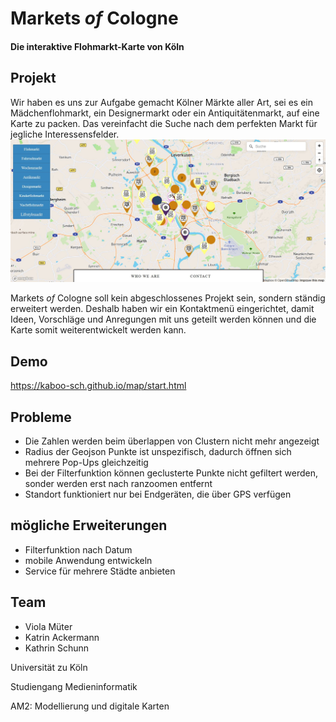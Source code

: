 # Markets *of* Cologne
#### Die interaktive Flohmarkt-Karte von Köln

## Projekt
Wir haben es uns zur Aufgabe gemacht Kölner Märkte aller Art, sei es ein Mädchenflohmarkt, ein Designermarkt oder ein Antiquitätenmarkt, auf eine Karte zu packen. Das vereinfacht die Suche nach dem perfekten Markt für jegliche Interessensfelder. 
![Screenshot Karte](https://github.com/kaboo-sch/map/blob/master/Icons/screenshot.JPG "Screenshot Karte")

Markets *of* Cologne soll kein abgeschlossenes Projekt sein, sondern ständig erweitert werden. Deshalb haben wir ein Kontaktmenü eingerichtet, damit Ideen, Vorschläge und Anregungen mit uns geteilt werden können und die Karte somit weiterentwickelt werden kann. 


## Demo
https://kaboo-sch.github.io/map/start.html

## Probleme 
* Die Zahlen werden beim überlappen von Clustern nicht mehr angezeigt
* Radius der Geojson Punkte ist unspezifisch, dadurch öffnen sich mehrere Pop-Ups gleichzeitig
* Bei der Filterfunktion können geclusterte Punkte nicht gefiltert werden, sonder werden erst nach ranzoomen entfernt
* Standort funktioniert nur bei Endgeräten, die über GPS verfügen

## mögliche Erweiterungen
* Filterfunktion nach Datum
* mobile Anwendung entwickeln
* Service für mehrere Städte anbieten

## Team
* Viola Müter
* Katrin Ackermann 
* Kathrin Schunn

Universität zu Köln

Studiengang Medieninformatik

AM2: Modellierung und digitale Karten
